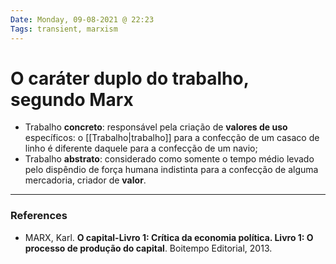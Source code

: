 ```yaml
---
Date: Monday, 09-08-2021 @ 22:23
Tags: transient, marxism
---
```

# O caráter duplo do trabalho, segundo Marx
* Trabalho **concreto**: responsável pela criação de **valores de uso** específicos: o [[Trabalho|trabalho]] para a confecção de um casaco de linho é diferente daquele para a confecção de um navio; 
* Trabalho **abstrato**: considerado como somente o tempo médio levado pelo dispêndio de força humana indistinta para a confecção de alguma mercadoria, criador de **valor**.  


---
### References
- MARX, Karl. **O capital-Livro 1: Crítica da economia política. Livro 1: O processo de produção do capital**. Boitempo Editorial, 2013.